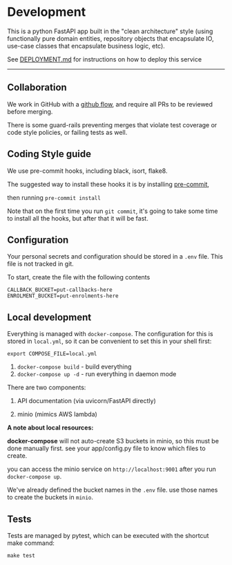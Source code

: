 # Development

This is a python FastAPI app
built in the "clean architecture" style
(using functionally pure domain entities,
repository objects that encapsulate IO,
use-case classes that encapsulate business logic, etc).

See [DEPLOYMENT.md](DEPLOYMENT.md) for instructions on how to deploy this service

---

## Collaboration
We work in GitHub with a [github flow](https://guides.github.com/introduction/flow/),
and require all PRs to be reviewed before merging.

There is some guard-rails preventing merges
that violate test coverage or code style policies,
or failing tests as well.


## Coding Style guide
We use pre-commit hooks, including black, isort, flake8.

The suggested way to install these hooks it is by installing [pre-commit](https://pre-commit.com/),

then running `pre-commit install`

Note that on the first time you run `git commit`,
it's going to  take some time to install all the hooks,
but after that it will be fast.


## Configuration
Your personal secrets and configuration should be stored in a `.env` file.
This file is not tracked in git.

To start, create the file with the following contents
```
CALLBACK_BUCKET=put-callbacks-here
ENROLMENT_BUCKET=put-enrolments-here
```


## Local development
Everything is managed with `docker-compose`. The configuration for this is stored in
`local.yml`, so it can be convenient to set this in your shell first:
```
export COMPOSE_FILE=local.yml
```

1. `docker-compose build` - build everything
2. `docker-compose up -d` - run everything in daemon mode

There are two components:

1. API documentation (via uvicorn/FastAPI directly)

2. minio (mimics AWS lambda)

**A note about local resources:**

**docker-compose** will not auto-create S3 buckets in minio,
so this must be done manually first.
see your app/config.py file to know which files to create.

you can access the minio service on `http://localhost:9001` after you run `docker-compose up`.

We've already defined the bucket names in the `.env` file. use those names to create the buckets in `minio`.


## Tests
Tests are managed by pytest, which can be executed with the shortcut make command:
```
make test
```
